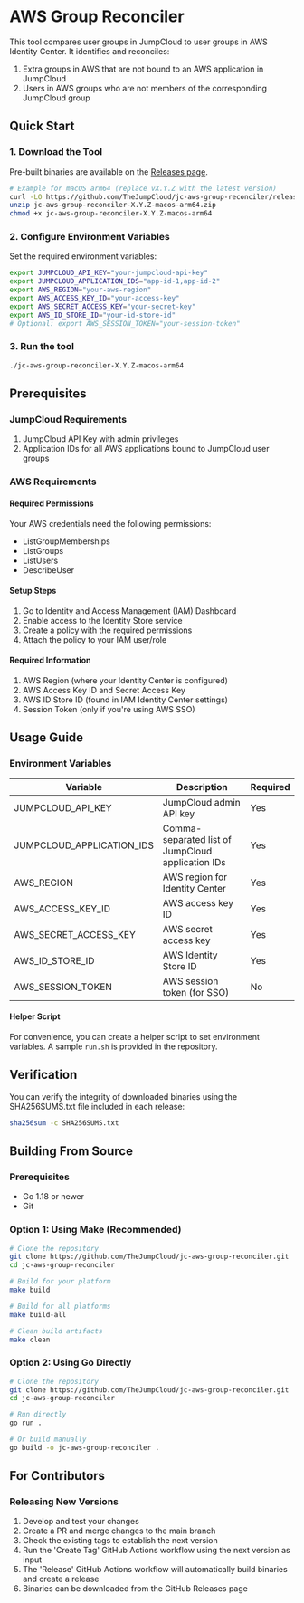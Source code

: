 # AWS Group Reconciler

This tool compares user groups in JumpCloud to user groups in AWS Identity Center. It identifies and reconciles:

1. Extra groups in AWS that are not bound to an AWS application in JumpCloud
2. Users in AWS groups who are not members of the corresponding JumpCloud group

## Quick Start

### 1. Download the Tool

Pre-built binaries are available on the [Releases page](https://github.com/TheJumpCloud/jc-aws-group-reconciler/releases).

```bash
# Example for macOS arm64 (replace vX.Y.Z with the latest version)
curl -LO https://github.com/TheJumpCloud/jc-aws-group-reconciler/releases/download/vX.Y.Z/jc-aws-group-reconciler-X.Y.Z-macos-arm64.zip
unzip jc-aws-group-reconciler-X.Y.Z-macos-arm64.zip
chmod +x jc-aws-group-reconciler-X.Y.Z-macos-arm64
```

### 2. Configure Environment Variables

Set the required environment variables:

```bash
export JUMPCLOUD_API_KEY="your-jumpcloud-api-key"
export JUMPCLOUD_APPLICATION_IDS="app-id-1,app-id-2"
export AWS_REGION="your-aws-region"
export AWS_ACCESS_KEY_ID="your-access-key"
export AWS_SECRET_ACCESS_KEY="your-secret-key"
export AWS_ID_STORE_ID="your-id-store-id"
# Optional: export AWS_SESSION_TOKEN="your-session-token"
```

### 3. Run the tool
```bash
./jc-aws-group-reconciler-X.Y.Z-macos-arm64
```

## Prerequisites

### JumpCloud Requirements

1. JumpCloud API Key with admin privileges
2. Application IDs for all AWS applications bound to JumpCloud user groups

### AWS Requirements

#### Required Permissions
Your AWS credentials need the following permissions:

* ListGroupMemberships
* ListGroups
* ListUsers
* DescribeUser

#### Setup Steps
1. Go to Identity and Access Management (IAM) Dashboard
2. Enable access to the Identity Store service
3. Create a policy with the required permissions
4. Attach the policy to your IAM user/role

#### Required Information
1. AWS Region (where your Identity Center is configured)
2. AWS Access Key ID and Secret Access Key
3. AWS ID Store ID (found in IAM Identity Center settings)
4. Session Token (only if you're using AWS SSO)

## Usage Guide

### Environment Variables

| Variable                 | Description                                | Required |
|--------------------------|--------------------------------------------|----------|
| JUMPCLOUD_API_KEY        | JumpCloud admin API key                    | Yes      |
| JUMPCLOUD_APPLICATION_IDS| Comma-separated list of JumpCloud application IDs | Yes      |
| AWS_REGION               | AWS region for Identity Center             | Yes      |
| AWS_ACCESS_KEY_ID        | AWS access key ID                          | Yes      |
| AWS_SECRET_ACCESS_KEY    | AWS secret access key                      | Yes      |
| AWS_ID_STORE_ID          | AWS Identity Store ID                      | Yes      |
| AWS_SESSION_TOKEN        | AWS session token (for SSO)                | No       |

#### Helper Script

For convenience, you can create a helper script to set environment variables. A sample `run.sh` is provided in the repository.

## Verification

You can verify the integrity of downloaded binaries using the SHA256SUMS.txt file included in each release:

```bash
sha256sum -c SHA256SUMS.txt
```

## Building From Source

### Prerequisites
* Go 1.18 or newer
* Git

### Option 1: Using Make (Recommended)

```bash
# Clone the repository
git clone https://github.com/TheJumpCloud/jc-aws-group-reconciler.git
cd jc-aws-group-reconciler

# Build for your platform
make build

# Build for all platforms
make build-all

# Clean build artifacts
make clean
```

### Option 2: Using Go Directly

```bash
# Clone the repository
git clone https://github.com/TheJumpCloud/jc-aws-group-reconciler.git
cd jc-aws-group-reconciler

# Run directly
go run .

# Or build manually
go build -o jc-aws-group-reconciler .
```

## For Contributors

### Releasing New Versions

1. Develop and test your changes
2. Create a PR and merge changes to the main branch
3. Check the existing tags to establish the next version
4. Run the 'Create Tag' GitHub Actions workflow using the next version as input
5. The 'Release' GitHub Actions workflow will automatically build binaries and create a release
6. Binaries can be downloaded from the GitHub Releases page
